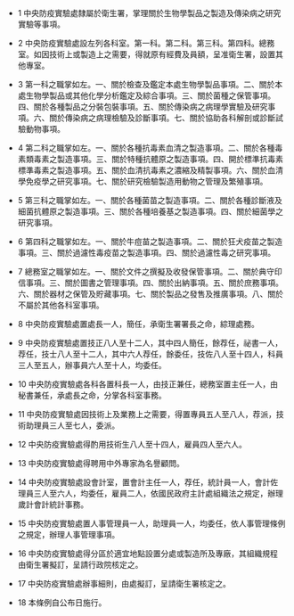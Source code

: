 * 1 中央防疫實驗處隸屬於衛生署，掌理關於生物學製品之製造及傳染病之研究實驗等事項。

* 2 中央防疫實驗處設左列各科室。第一科。第二科。第三科。第四科。總務室。如因技術上或製造上之需要，得就原有經費及員額，呈准衛生署，設置其他專室。

* 3 第一科之職掌如左。一、關於檢查及鑑定本處生物學製品事項。二、關於本處生物學製品或其他化學分析鑑定及綜合事項。三、關於菌種之保管事項。四、關於各種製品之分裝包裝事項。五、關於傳染病之病理學實驗及研究事項。六、關於傳染病之病理檢驗及診斷事項。七、關於協助各科解剖或診斷試驗動物事項。

* 4 第二科之職掌如左。一、關於各種抗毒素血清之製造事項。二、關於各種毒素類毒素之製造事項。三、關於特種抗體原之製造事項。四、開於標準抗毒素標準毒素之製造事項。五、關於血清抗毒素之濃縮及精製事項。六、關於血清學免疫學之研究事項。七、關於研究檢驗製造用動物之管理及繁殖事項。

* 5 第三科之職掌如左。一、關於各種菌苗之製造事項。二、關於各種診斷液及細菌抗體原之製造事項。三、關於各種培養基之製造事項。四、關於細菌學之研究事項。

* 6 第四科之職掌如左。一、關於牛痘苗之製造事項。二、關於狂犬疫苗之製造事項。三、關於過濾性毒疫苗之製造事項。四、關於過濾性毒之研究事項。

* 7 總務室之職掌如左。一、關於文件之撰擬及收發保管事項。二、關於典守印信事項。三、關於圖書之管理事項。四、關於出納事項。五、關於庶務事項。六、關於器材之保管及貯藏事項。七、關於製品之發售及推廣事項。八、關於不屬於其他各科室事項。

* 8 中央防疫實驗處置處長一人，簡任，承衛生署署長之命，綜理處務。

* 9 中央防疫實驗處置技正八人至十二人，其中四人簡任，餘荐任，祕書一人，荐任，技士八人至十二人，其中六人荐任，餘委任，技佐八人至十四人，科員三人至五人，辦事員六人至十人，均委任。

* 10 中央防疫實驗處各科各置科長一人，由技正兼任，總務室置主任一人，由秘書兼任，承處長之命，分掌各科室事務。

* 11 中央防疫實驗處因技術上及業務上之需要，得置專員五人至八人，荐派，技術助理員三人至七人，委派。

* 12 中央防疫實驗處得酌用技術生八人至十四人，雇員四人至六人。

* 13 中央防疫實驗處得聘用中外專家為名譽顧問。

* 14 中央防疫實驗處設會計室，置會計主任一人，荐任，統計員一人，會計佐理員三人至六人，均委任，雇員二人，依國民政府主計處組織法之規定，辦理歲計會計統計事務。

* 15 中央防疫實驗處置人事管理員一人，助理員一人，均委任，依人事管理條例之規定，辦理人事管理事項。

* 16 中央防疫實驗處得分區於適宜地點設置分處或製造所及專廠，其組織規程由衛生署擬訂，呈請行政院核定之。

* 17 中央防疫實驗處辦事細則，由處擬訂，呈請衛生署核定之。

* 18 本條例自公布日施行。

